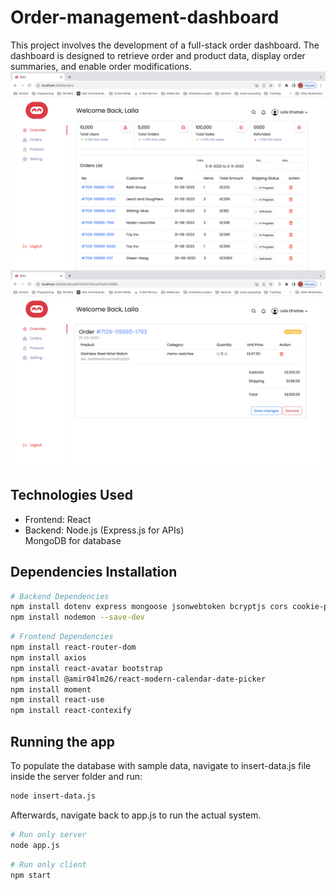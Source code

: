 # Order-management-dashboard

This project involves the development of a full-stack order dashboard. The dashboard is designed to retrieve order and product data, display order summaries, and enable order modifications.
![Order dashboard page](orders-dashboard.png)
![Order datails page](order-details.png)

## Technologies Used
* Frontend: React
* Backend: Node.js (Express.js for APIs)\
MongoDB for database 

## Dependencies Installation

```bash
# Backend Dependencies
npm install dotenv express mongoose jsonwebtoken bcryptjs cors cookie-parser  --save
npm install nodemon --save-dev
```
```bash
# Frontend Dependencies
npm install react-router-dom
npm install axios
npm install react-avatar bootstrap
npm install @amir04lm26/react-modern-calendar-date-picker
npm install moment
npm install react-use
npm install react-contexify


```
## Running the app
To populate the database with sample data, navigate to insert-data.js file inside the server folder and run:
```bash
node insert-data.js
```
Afterwards, navigate back to app.js to run the actual system.
```bash
# Run only server
node app.js
```
```bash
# Run only client
npm start
```
